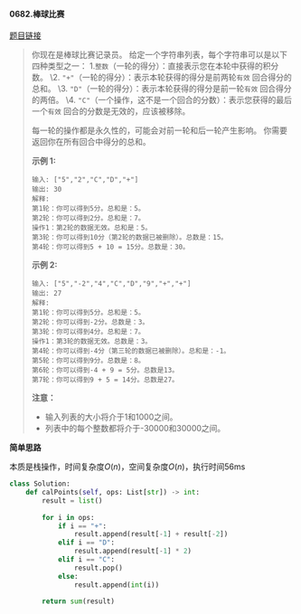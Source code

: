 #### 0682.棒球比赛

[题目链接](https://leetcode-cn.com/problems/baseball-game)

> 你现在是棒球比赛记录员。
> 给定一个字符串列表，每个字符串可以是以下四种类型之一：
> 1.`整数`（一轮的得分）：直接表示您在本轮中获得的积分数。
> \2. `"+"`（一轮的得分）：表示本轮获得的得分是前两轮`有效` 回合得分的总和。
> \3. `"D"`（一轮的得分）：表示本轮获得的得分是前一轮`有效` 回合得分的两倍。
> \4. `"C"`（一个操作，这不是一个回合的分数）：表示您获得的最后一个`有效` 回合的分数是无效的，应该被移除。
>
> 每一轮的操作都是永久性的，可能会对前一轮和后一轮产生影响。
> 你需要返回你在所有回合中得分的总和。
>
> **示例 1:**
>
> ```
> 输入: ["5","2","C","D","+"]
> 输出: 30
> 解释: 
> 第1轮：你可以得到5分。总和是：5。
> 第2轮：你可以得到2分。总和是：7。
> 操作1：第2轮的数据无效。总和是：5。
> 第3轮：你可以得到10分（第2轮的数据已被删除）。总数是：15。
> 第4轮：你可以得到5 + 10 = 15分。总数是：30。
> ```
>
> **示例 2:**
>
> ```
> 输入: ["5","-2","4","C","D","9","+","+"]
> 输出: 27
> 解释: 
> 第1轮：你可以得到5分。总和是：5。
> 第2轮：你可以得到-2分。总数是：3。
> 第3轮：你可以得到4分。总和是：7。
> 操作1：第3轮的数据无效。总数是：3。
> 第4轮：你可以得到-4分（第三轮的数据已被删除）。总和是：-1。
> 第5轮：你可以得到9分。总数是：8。
> 第6轮：你可以得到-4 + 9 = 5分。总数是13。
> 第7轮：你可以得到9 + 5 = 14分。总数是27。
> ```
>
> **注意：**
>
> - 输入列表的大小将介于1和1000之间。
> - 列表中的每个整数都将介于-30000和30000之间。

**简单思路**

本质是栈操作，时间复杂度$O(n)$，空间复杂度$O(n)$，执行时间56ms

```python
class Solution:
    def calPoints(self, ops: List[str]) -> int:
        result = list()
        
        for i in ops:
            if i == "+":
                result.append(result[-1] + result[-2])
            elif i == "D":
                result.append(result[-1] * 2)
            elif i == "C":
                result.pop()
            else:
                result.append(int(i))
        
        return sum(result)
```

